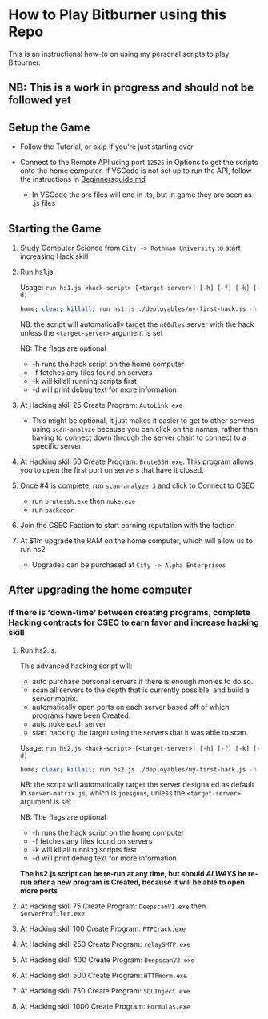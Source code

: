 # How to Play Bitburner using this Repo

This is an instructional how-to on using my personal scripts to play Bitburner.

## NB: This is a work in progress and should not be followed yet

## Setup the Game

- Follow the Tutorial, or skip if you're just starting over

- Connect to the Remote API using port `12525` in Options to get the scripts onto the home computer.  If VSCode is not set up to run the API, follow the instructions in  [Beginnersguide.md](/BeginnersGuide.md)

  - In VSCode the src files will end in .ts, but in game they are seen as .js files

## Starting the Game

1. Study Computer Science from `City -> Rothman University` to start increasing Hack skill

2. Run hs1.js

    Usage: `run hs1.js <hack-script> [<target-server>] [-h] [-f] [-k] [-d]`

    ```bash
    home; clear; killall; run hs1.js ./deployables/my-first-hack.js -h -f -k -d
    ```

    NB: the script will automatically target the `n00dles` server with the hack unless the `<target-server>` argument is set
    
    NB: The flags are optional

    - -h runs the hack script on the home computer
    - -f fetches any files found on servers
    - -k will killall running scripts first
    - -d will print debug text for more information

3. At Hacking skill 25 Create Program: `AutoLink.exe`

    - This might be optional, it just makes it easier to get to other servers using `scan-analyze` because you can click on the names, rather than having to connect down through the server chain to connect to a specific server.

4. At Hacking skill 50 Create Program: `BruteSSH.exe`. This program allows you to open the first port on servers that have it closed.

5. Once #4 is complete, run `scan-analyze 3` and click to Connect to CSEC 
    - run `brutessh.exe` then `nuke.exe` 
    - run `backdoor`

6. Join the CSEC Faction to start earning reputation with the faction

7. At $1m upgrade the RAM on the home computer, which will allow us to run hs2
    - Upgrades can be purchased at `City -> Alpha Enterprises`

## After upgrading the home computer

### If there is 'down-time' between creating programs, complete Hacking contracts for CSEC to earn favor and increase hacking skill

1. Run hs2.js.  

    This advanced hacking script will:
    - auto purchase personal servers if there is enough monies to do so. 
    - scan all servers to the depth that is currently possible, and build a server matrix.
    - automatically open ports on each server based off of which programs have been Created.  
    - auto nuke each server
    - start hacking the target using the servers that it was able to scan.

    Usage: `run hs2.js <hack-script> [<target-server>] [-h] [-f] [-k] [-d]`

    ```bash
    home; clear; killall; run hs2.js ./deployables/my-first-hack.js -h -f -k -d
    ```

    NB: the script will automatically target the server designated as default in `server-matrix.js`, which is `joesguns`, unless the `<target-server>` argument is set
    
    NB: The flags are optional

    - -h runs the hack script on the home computer
    - -f fetches any files found on servers
    - -k will killall running scripts first
    - -d will print debug text for more information

    **The hs2.js script can be re-run at any time,  but should ***ALWAYS*** be re-run after a new program is Created, because it will be able to open more ports**

2. At Hacking skill 75 Create Program: `DeepscanV1.exe` then `ServerProfiler.exe`

3. At Hacking skill 100 Create Program: `FTPCrack.exe`

4. At Hacking skill 250 Create Program: `relaySMTP.exe`

5. At Hacking skill 400 Create Program: `DeepscanV2.exe`

6. At Hacking skill 500 Create Program: `HTTPWorm.exe`

7. At Hacking skill 750 Create Program: `SQLInject.exe`

8. At Hacking skill 1000 Create Program: `Formulas.exe`
